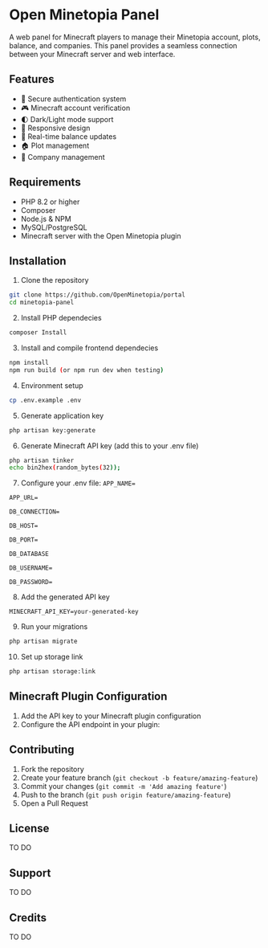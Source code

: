 
# Open Minetopia Panel

A web panel for Minecraft players to manage their Minetopia account, plots, balance, and companies. This panel provides a seamless connection between your Minecraft server and web interface.

## Features
- 🔐 Secure authentication system
- 🎮 Minecraft account verification
- 🌓 Dark/Light mode support
- 📱 Responsive design
- 🔄 Real-time balance updates
- 🏠 Plot management
- 🏢 Company management

## Requirements
- PHP 8.2 or higher
- Composer
- Node.js & NPM
- MySQL/PostgreSQL
- Minecraft server with the Open Minetopia plugin

## Installation
1. Clone the repository
```bash
git clone https://github.com/OpenMinetopia/portal
cd minetopia-panel
```
2. Install PHP dependecies
```bash
composer Install
```
3. Install and compile frontend dependecies
```bash
npm install
npm run build (or npm run dev when testing)
```
4. Environment setup
```bash
cp .env.example .env
```
5. Generate application key
```bash
php artisan key:generate 
```
6. Generate Minecraft API key (add this to your .env file)
```bash
php artisan tinker
echo bin2hex(random_bytes(32));
```
7. Configure your .env file:
`APP_NAME=`

`APP_URL=`

`DB_CONNECTION=`

`DB_HOST=`

`DB_PORT=`

`DB_DATABASE`

`DB_USERNAME=`

`DB_PASSWORD=`


8. Add the generated API key

`MINECRAFT_API_KEY=your-generated-key`

9. Run your migrations
```bash
php artisan migrate
```
10. Set up storage link
```bash
php artisan storage:link
```

## Minecraft Plugin Configuration
1.  Add the API key to your Minecraft plugin configuration
2. Configure the API endpoint in your plugin:

## Contributing
1. Fork the repository
2.  Create your feature branch (`git checkout -b feature/amazing-feature`)
3. Commit your changes (`git commit -m 'Add amazing feature'`)
4.  Push to the branch (`git push origin feature/amazing-feature`)
5. Open a Pull Request

## License
TO DO

## Support
TO DO

## Credits
TO DO
